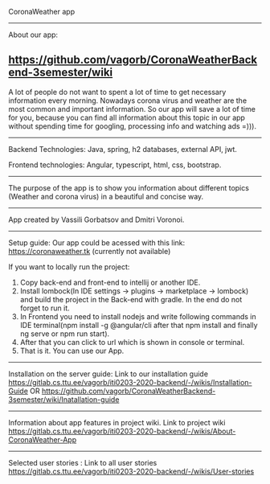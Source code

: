 CoronaWeather app
***
About our app:
## https://github.com/vagorb/CoronaWeatherBackend-3semester/wiki
A lot of people do not want to spent a lot of time to get necessary information every morning. Nowadays corona virus and weather are the most common and important information. So our app will save a lot of time for you, because you can find all information about this topic in our app without spending time for googling, processing info and watching ads =))).
***
Backend Technologies:
Java, spring, h2 databases, external API, jwt.

Frontend technologies: 
Angular, typescript, html, css, bootstrap.
***
The purpose of the app is to show you information about different topics (Weather and corona virus) in a beautiful and concise way.

***
App created by Vassili Gorbatsov and Dmitri Voronoi.

***
Setup guide:
Our app could be acessed with this link: https://coronaweather.tk (currently not available)

If you want to locally run the project:
1. Copy back-end and front-end to intellij or another IDE.
2. Install lombock(In IDE settings -> plugins -> marketplace -> lombock) and build the project in the Back-end with gradle. In the end do not forget to run it.
3. In Frontend you need to install nodejs and write following commands in IDE terminal(npm install -g @angular/cli after that npm install and finally ng serve or npm run start).
4. After that you can click to url which is shown in console or terminal.
5. That is it. You can use our App.
***
Installation on the server guide:
Link to our installation guide https://gitlab.cs.ttu.ee/vagorb/iti0203-2020-backend/-/wikis/Installation-Guide OR https://github.com/vagorb/CoronaWeatherBackend-3semester/wiki/Inatallation-guide
***
Information about app features in project wiki.
Link to project wiki https://gitlab.cs.ttu.ee/vagorb/iti0203-2020-backend/-/wikis/About-CoronaWeather-App
***
Selected user stories :
Link to all user stories https://gitlab.cs.ttu.ee/vagorb/iti0203-2020-backend/-/wikis/User-stories
